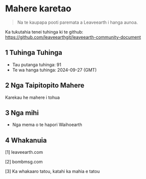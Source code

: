 # Mahere karetao

>Na te kaupapa pooti paremata a Leaveearth i hanga aunoa.

Ka tukutahia tenei tuhinga ki te github: https://github.com/leaveearthgit/leaveearth-community-document

## 1 Tuhinga Tuhinga

- Tau putanga tuhinga: 91
- Te wa hanga tuhinga: 2024-09-27 (GMT)

## 2 Nga Taipitopito Mahere

Karekau he mahere i tohua

## 3 Nga mihi
* Nga mema o te hapori Waihoearth

## 4 Whakanuia
[1] leaveearth.com

[2] bombmsg.com

[3] Ka whakaaro tatou, katahi ka mahia e tatou